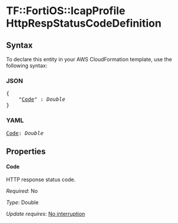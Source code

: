 # TF::FortiOS::IcapProfile HttpRespStatusCodeDefinition

## Syntax

To declare this entity in your AWS CloudFormation template, use the following syntax:

### JSON

<pre>
{
    "<a href="#code" title="Code">Code</a>" : <i>Double</i>
}
</pre>

### YAML

<pre>
<a href="#code" title="Code">Code</a>: <i>Double</i>
</pre>

## Properties

#### Code

HTTP response status code.

_Required_: No

_Type_: Double

_Update requires_: [No interruption](https://docs.aws.amazon.com/AWSCloudFormation/latest/UserGuide/using-cfn-updating-stacks-update-behaviors.html#update-no-interrupt)

